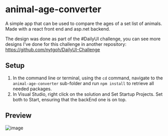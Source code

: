 # animal-age-converter
A simple app that can be used to compare the ages of a set list of animals. Made with a react front end and asp.net backend.

The design was done as part of the #DailyUI challenge, you can see more designs I've done for this challenge in another repository: https://github.com/nytgoh/DailyUI-Challenge

## Setup
1. In the command line or terminal, using the `cd` command, navigate to the `animal-age-converter` sub-folder and run `npm install` to retrieve all needed packages.
2. In Visual Studio, right click on the solution and Set Startup Projects. Set both to Start, ensuring that the backEnd one is on top.

## Preview
![image](https://user-images.githubusercontent.com/54729791/193247585-7ff9802c-1e66-4af1-b0c7-f9834dcf4687.png)


